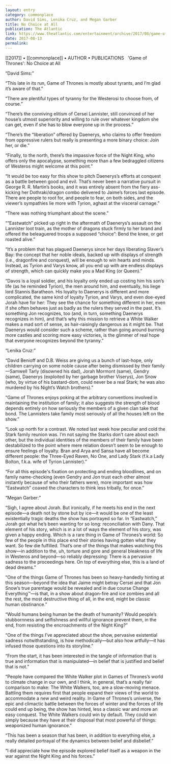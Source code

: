 ```yaml
---
layout: entry
category: commonplace
author: David Sims, Lenika Cruz, and Megan Garber
title: No Choice at All
publication: The Atlantic
link: https://www.theatlantic.com/entertainment/archive/2017/08/game-of-thrones-season-7-episode-5-eastwatch-roundtable/536634/
date: 2017-08-13
permalink: 
---
```


[[2017]] • [[commonplace]] • AUTHOR • PUBLICATIONS 
 
'Game of Thrones': No Choice at All

“David Sims:”

“This late in its run, Game of Thrones is mostly about tyrants, and I’m glad it’s aware of that.”

“There are plentiful types of tyranny for the Westerosi to choose from, of course.”

“There’s the conniving elitism of Cersei Lannister, still convinced of her house’s utmost superiority and willing to rule over whatever kingdom she can get, even if she has to blow everyone up in the process.”

“There’s the “liberation” offered by Daenerys, who claims to offer freedom from oppressive rulers but really is presenting a more binary choice: Join her, or die.”

“Finally, to the north, there’s the impassive force of the Night King, who offers only the apocalypse, something more than a few bedraggled citizens of Westeros might welcome at this point.”

“It would be too easy for this show to pitch Daenerys’s efforts at conquest as a battle between good and evil. That’s never been a narrative pursuit in George R. R. Martin’s books, and it was entirely absent from the fiery ass-kicking her Dothraki/dragon combo delivered to Jaime’s forces last episode. There are people to root for, and people to fear, on both sides, and the viewer’s sympathies lie more with Tyrion, aghast at the visceral carnage.”

“There was nothing triumphant about the scene.”

““Eastwatch” picked up right in the aftermath of Daenerys’s assault on the Lannister loot train, as the mother of dragons stuck firmly to her brand and offered the beleaguered troops a supposed “choice”: Bend the knee, or get roasted alive.”

“It’s a problem that has plagued Daenerys since her days liberating Slaver’s Bay: the concept that her noble ideals, backed up with displays of strength (i.e., dragonfire and conquest), will be enough to win hearts and minds. Instead, as Tyrion and Varys know, all you end up with are endless displays of strength, which can quickly make you a Mad King (or Queen).”

“Davos is a loyal soldier, and his loyalty only ended up costing him his son’s life (as he reminded Tyrion), the men around him, and eventually, his liege lord Stannis Baratheon. His loyalty to Daenerys is different and more complicated, the same kind of loyalty Tyrion, and Varys, and even doe-eyed Jorah have for her: They see the chance for something different in her, even if she often behaves just as badly as the rulers they served in the past. It’s something Jon recognizes, too (and, in turn, something Daenerys recognizes in him), and that’s why this mission to retrieve a White Walker makes a mad sort of sense, as hair-raisingly dangerous as it might be. That Daenerys would consider such a scheme, rather than going around burning more castles and scoring more easy victories, is the glimmer of real hope that everyone recognizes beyond the tyranny.”

“Lenika Cruz:”

“David Benioff and D.B. Weiss are giving us a bunch of last-hope, only children carrying on some noble cause after being dismissed by their family—Samwell Tarly (disowned his dad), Jorah Mormont (same), Gendry (same), Daenerys (exploited by her garbage brother Viserys), Jon Snow (who, by virtue of his bastard-dom, could never be a real Stark; he was also murdered by his Night’s Watch brothers).”

“Game of Thrones enjoys poking at the arbitrary conventions involved in maintaining the institution of family; it also suggests the strength of blood depends entirely on how seriously the members of a given clan take that bond. The Lannisters take family most seriously of all the houses left on the show.”

“Look up north for a contrast. We noted last week how peculiar and cold the Stark family reunion was. I’m not saying the Starks don’t care about each other, but the individual identities of the members of their family have been destabilized to the point where mere relation doesn’t seem to be enough to ensure feelings of loyalty. Bran and Arya and Sansa have all become different people: the Three-Eyed Raven, No One, and Lady Stark (f.k.a Lady Bolton, f.k.a. wife of Tyrion Lannister).”

“For all this episode's fixation on protecting and ending bloodlines, and on family name-checking (even Gendry and Jon trust each other almost instantly because of who their fathers were), more important was how “Eastwatch” coaxed the characters to think less tribally, for once.”

“Megan Garber:”

“Sigh, I agree about Jorah. But ironically, if he meets his end in the next episode—a death not by stone but by ice—it would be one of the least existentially tragic deaths the show has portrayed so far. In “Eastwatch,” Jorah got what he’s been wanting for so long: reconciliation with Dany. That element of his story, which is in a lot of ways the element of his story, was given a happy ending. Which is a rare thing in Game of Thrones’s world: So few of the people in this place end their stories having gotten what they want. So few die fulfilled. That’s one of the things that makes watching this show—in addition to the, uh, torture and gore and general bleakness of life in Westeros and beyond—so reliably depressing: There is a pervasive sadness to the proceedings here. On top of everything else, this is a land of dead dreams.”

“One of the things Game of Thrones has been so heavy-handedly hinting at this season—beyond the idea that Jaime might betray Cersei and that Jon Snow’s true parentage would be revealed and in due course Change Everything™—is that, in a show about dragon-fire and ice zombies and all the rest, the most destructive thing of all, in the end, might be classic human obstinance.”

“Would humans being human be the death of humanity? Would people’s stubbornness and selfishness and willful ignorance prevent them, in the end, from resisting the encroachments of the Night King?”

“One of the things I’ve appreciated about the show, pervasive existential sadness notwithstanding, is how methodically—but also how artfully—it has infused those questions into its storyline.”

“From the start, it has been interested in the tangle of information that is true and information that is manipulated—in belief that is justified and belief that is not.”

“People have compared the White Walker plot in Games of Thrones’s world to climate change in our own, and I think, in general, that’s a really fair comparison to make: The White Walkers, too, are a slow-moving menace. Battling them requires first that people expand their views of the world to accommodate a new and weird reality. In Game of Thrones’s universe, the epic and climactic battle between the forces of winter and the forces of life could end up being, the show has hinted, less a classic war and more an easy conquest. The White Walkers could win by default. They could win simply because they have at their disposal that most powerful of things: weaponized human ignorance.”

“This has been a season that has been, in addition to everything else, a really detailed portrayal of the dynamics between belief and disbelief.”

“I did appreciate how the episode explored belief itself as a weapon in the war against the Night King and his forces.”

